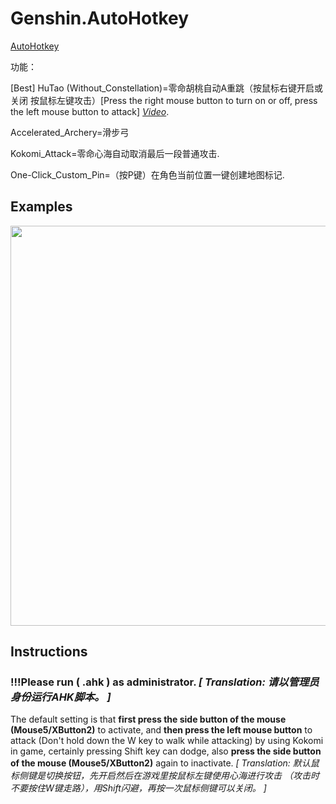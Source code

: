 # Genshin.AutoHotkey
 [AutoHotkey](https://www.autohotkey.com/download/ahk-install.exe)
 
功能：

[Best] HuTao (Without_Constellation)=零命胡桃自动A重跳（按鼠标右键开启或关闭 按鼠标左键攻击）[Press the right mouse button to turn on or off, press the left mouse button to attack] *[Video](https://github.com/scarletkc/Genshin.AutoHotkey/raw/main/Assets/HuTao.flv)*.

Accelerated_Archery=滑步弓

Kokomi_Attack=零命心海自动取消最后一段普通攻击.

One-Click_Custom_Pin=（按P键）在角色当前位置一键创建地图标记.

## Examples
<img src="./Assets/Kokomi_Attack.gif" width=640 high=360>


## Instructions
### !!!Please **run ( .ahk ) as administrator**. *[ Translation: 请以管理员身份运行AHK脚本。 ]*

The default setting is that **first press the side button of the mouse (Mouse5/XButton2)** to activate, and **then press the left mouse button** to attack (Don't hold down the W key to walk while attacking) by using Kokomi in game, certainly pressing Shift key can dodge, also **press the side button of the mouse (Mouse5/XButton2)** again to inactivate.
*[ Translation: 默认鼠标侧键是切换按钮，先开启然后在游戏里按鼠标左键使用心海进行攻击 （攻击时不要按住W键走路），用Shift闪避，再按一次鼠标侧键可以关闭。 ]*
